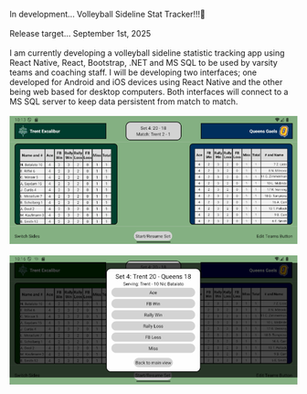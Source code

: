 In development...  Volleyball Sideline Stat Tracker!!!👋
<BR>
<BR>
Release target...  September 1st, 2025
<BR>
<BR>
I am currently developing a volleyball sideline statistic tracking app using React Native, React, Bootstrap, .NET and MS SQL to be used by varsity teams and coaching staff.  I will be developing two interfaces; one developed for Android and iOS devices using React Native and the other being web based for desktop computers. Both interfaces will connect to a MS SQL server to keep data persistent from match to match.
<BR>
<BR>
<img src="MainScreen.png" alt="Main Screen">
<BR>
<BR>
<img src="EditScreen.png" alt="Edit Screen">
<!--
**EvanRiffel/EvanRiffel** is a ✨ _special_ ✨ repository because its `README.md` (this file) appears on your GitHub profile.

Here are some ideas to get you started:

- 🔭 I’m currently working on ...
- 🌱 I’m currently learning ...
- 👯 I’m looking to collaborate on ...
- 🤔 I’m looking for help with ...
- 💬 Ask me about ...
- 📫 How to reach me: ...
- 😄 Pronouns: ...
- ⚡ Fun fact: ...
-->
